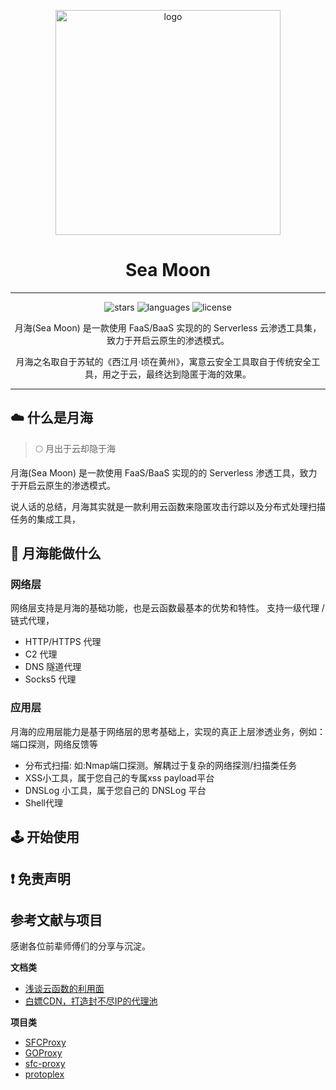 <p align="center">
    <img src="https://cdn.dvkunion.cn/github/logo.png" width="360" alt="logo"/>
</p>
<h1 align="center">Sea Moon</h1>

---

<p align="center">

<img src="https://img.shields.io/github/stars/DVKunion/SeaMoon.svg"  alt="stars"/>
<img src="https://img.shields.io/github/languages/top/DVKunion/SeaMoon.svg?&color=red" alt="languages">
<img src="https://img.shields.io/github/license/DVKunion/SeaMoon.svg"  alt="license"/>
</p>


<p align="center">
    月海(Sea Moon) 是一款使用 FaaS/BaaS 实现的的 Serverless 云渗透工具集，致力于开启云原生的渗透模式。  
</p>
<p align="center">
    月海之名取自于苏轼的《西江月·顷在黄州》，寓意云安全工具取自于传统安全工具，用之于云，最终达到隐匿于海的效果。
</p>

--- 

## ☁️ 什么是月海

> 🌕 月出于云却隐于海


月海(Sea Moon) 是一款使用 FaaS/BaaS 实现的的 Serverless 渗透工具，致力于开启云原生的渗透模式。

说人话的总结，月海其实就是一款利用云函数来隐匿攻击行踪以及分布式处理扫描任务的集成工具，

## 🌟 月海能做什么

### 网络层

网络层支持是月海的基础功能，也是云函数最基本的优势和特性。 支持一级代理 / 链式代理，

+ HTTP/HTTPS 代理
+ C2 代理
+ DNS 隧道代理
+ Socks5 代理

### 应用层

月海的应用层能力是基于网络层的思考基础上，实现的真正上层渗透业务，例如：端口探测，网络反馈等

+ 分布式扫描: 如:Nmap端口探测。解耦过于复杂的网络探测/扫描类任务
+ XSS小工具，属于您自己的专属xss payload平台
+ DNSLog 小工具，属于您自己的 DNSLog 平台
+ Shell代理

## 🕹 ️开始使用

## ❗ 免责声明

## 参考文献与项目

感谢各位前辈师傅们的分享与沉淀。

**文档类**

+ [浅谈云函数的利用面](https://xz.aliyun.com/t/9502)
+ [白嫖CDN，打造封不尽IP的代理池](https://freewechat.com/a/MzI0MDI5MTQ3OQ==/2247484068/1)

**项目类**

+ [SFCProxy](https://github.com/shimmeris/SCFProxy)
+ [GOProxy](https://github.com/snail007/goproxy)
+ [sfc-proxy](https://github.com/Sakurasan/scf-proxy)
+ [protoplex](https://github.com/SapphicCode/protoplex)